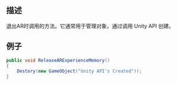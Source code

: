
## 描述

退出AR时调用的方法。它通常用于管理对象，通过调用 Unity API 创建。

## 例子

```cs
public void ReleaseARExperienceMemory()
{
    Destory(new GameObject("Unity API's Created"));
}
```
